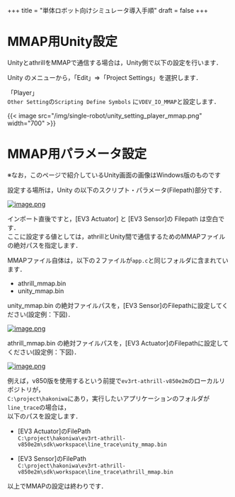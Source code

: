 +++
title = "単体ロボット向けシミュレータ導入手順"
draft = false
+++

# MMAP用Unity設定

UnityとathrillをMMAPで通信する場合は，Unity側で以下の設定を行います．

Unity のメニューから，「Edit」⇒「Project Settings」を選択します．

「Player」  
`Other Setting`の`Scripting Define Symbols` に`VDEV_IO_MMAP`と設定します．

{{< image src="/img/single-robot/unity_setting_player_mmap.png" width="700" >}}

# MMAP用パラメータ設定


※なお，このページで紹介しているUnity画面の画像はWindows版のものです

設定する場所は，Unity の以下のスクリプト・パラメータ(Filepath)部分です．

[![image.png](https://qiita-user-contents.imgix.net/https%3A%2F%2Fqiita-image-store.s3.ap-northeast-1.amazonaws.com%2F0%2F244147%2Feed2a22a-e74b-9e8f-0774-6ca34783a6e4.png?ixlib=rb-1.2.2&auto=format&gif-q=60&q=75&s=b6a404498493184bdc1bcfe3d2749bad)](https://qiita-user-contents.imgix.net/https%3A%2F%2Fqiita-image-store.s3.ap-northeast-1.amazonaws.com%2F0%2F244147%2Feed2a22a-e74b-9e8f-0774-6ca34783a6e4.png?ixlib=rb-1.2.2&auto=format&gif-q=60&q=75&s=b6a404498493184bdc1bcfe3d2749bad)

インポート直後ですと，[EV3 Actuator] と [EV3 Sensor]の Filepath は空白です．  
ここに設定する値としては，athrillとUnity間で通信するためのMMAPファイルの絶対パスを指定します．

MMAPファイル自体は，以下の２ファイルが```app.c```と同じフォルダに含まれています．

- athrill_mmap.bin
- unity_mmap.bin

unity_mmap.bin の絶対ファイルパスを，[EV3 Sensor]のFilepathに設定してください(設定例：下図)．

[![image.png](https://qiita-user-contents.imgix.net/https%3A%2F%2Fqiita-image-store.s3.ap-northeast-1.amazonaws.com%2F0%2F244147%2F95b47a49-4904-16dd-f568-09d285afd2a1.png?ixlib=rb-1.2.2&auto=format&gif-q=60&q=75&s=c00912d532173b48318ebd94f6deec5a)](https://qiita-user-contents.imgix.net/https%3A%2F%2Fqiita-image-store.s3.ap-northeast-1.amazonaws.com%2F0%2F244147%2F95b47a49-4904-16dd-f568-09d285afd2a1.png?ixlib=rb-1.2.2&auto=format&gif-q=60&q=75&s=c00912d532173b48318ebd94f6deec5a)

athrill_mmap.bin の絶対ファイルパスを，[EV3 Actuator]のFilepathに設定してください(設定例：下図)．

[![image.png](https://qiita-user-contents.imgix.net/https%3A%2F%2Fqiita-image-store.s3.ap-northeast-1.amazonaws.com%2F0%2F244147%2Fbac2a522-ef60-83de-3847-593907d4caa3.png?ixlib=rb-1.2.2&auto=format&gif-q=60&q=75&s=7b5daec21b535117b589967d8817fa69)](https://qiita-user-contents.imgix.net/https%3A%2F%2Fqiita-image-store.s3.ap-northeast-1.amazonaws.com%2F0%2F244147%2Fbac2a522-ef60-83de-3847-593907d4caa3.png?ixlib=rb-1.2.2&auto=format&gif-q=60&q=75&s=7b5daec21b535117b589967d8817fa69)


例えば，v850版を使用するという前提で`ev3rt-athrill-v850e2m`のローカルリポジトリが，  
`C:\project\hakoniwa`にあり，実行したいアプリケーションのフォルダが`line_trace`の場合は，  
以下のパスを設定します．

- [EV3 Actuator]のFilePath  
`C:\project\hakoniwa\ev3rt-athrill-v850e2m\sdk\workspace\line_trace\unity_mmap.bin`

- [EV3 Sensor]のFilePath  
`C:\project\hakoniwa\ev3rt-athrill-v850e2m\sdk\workspace\line_trace\athrill_mmap.bin`

以上でMMAPの設定は終わりです．